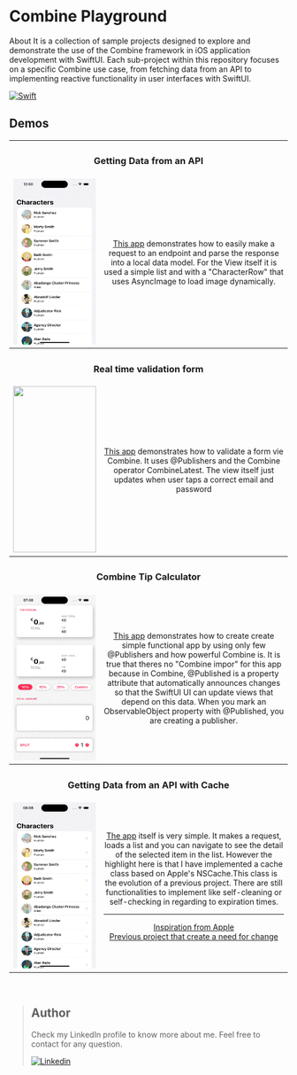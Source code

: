 # Combine Playground
About It is a collection of sample projects designed to explore and demonstrate the use of the Combine framework in iOS application development with SwiftUI. Each sub-project within this repository focuses on a specific Combine use case, from fetching data from an API to implementing reactive functionality in user interfaces with SwiftUI.

[![Swift](https://img.shields.io/badge/swift-%23FA7343.svg?style=for-the-badge&logo=swift&logoColor=white)](https://swift.org/)




## Demos

<table>
    <tr>
        <th colspan="2"><h3><bold>Getting Data from an API</bold></h3></th>
    </tr>
    <tr>
        <td><img src="https://github.com/rodri2d2/Combine-Playground/blob/main/CombineAPIRequestData/DEMO/DEMO.gif" width="150" height="300" /></td>
        <td style="text-align:center;">
             <a href="https://github.com/rodri2d2/Combine-Playground/tree/main/CombineAPIRequestData">This app</a> demonstrates how to easily make a request to an endpoint and parse the response into a local data model. For the View itself it is used a simple list and with a "CharacterRow" that uses AsyncImage to load image dynamically.
        </td>
    </tr>
        <tr>
        <th colspan="2"><h3><bold>Real time validation form</bold></h3></th>
    </tr>
    <tr>
        <td><img src="https://github.com/rodri2d2/Combine-Playground/blob/main/FormValidation/DEMO/DEMO.gif" width="150" height="300" /></td>
        <td style="text-align:center;">
             <a href="https://github.com/rodri2d2/Combine-Playground/tree/main/FormValidationa">This app</a> demonstrates how to validate a form vie Combine. It uses @Publishers and the Combine operator <bold>CombineLatest</bold>. The view itself just updates when user taps a correct email and password
        </td>
    </tr>
        </tr>
        <tr>
        <th colspan="2"><h3><bold>Combine Tip Calculator</bold></h3></th>
    </tr>
    <tr>
        <td><img src="https://github.com/rodri2d2/Combine-Playground/blob/main/CombineTipCalulator/DEMO/DMEO.gif" width="150" height="300" /></td>
        <td style="text-align:center;">
             <a href="https://github.com/rodri2d2/Combine-Playground/tree/main/CombineTipCalulator">This app</a> demonstrates how to create create simple functional app by using only few <bold>@Publishers</bold> and how powerful Combine is. It is true that theres no "Combine impor" for this app because in Combine, @Published is a property attribute that automatically announces changes so that the SwiftUI UI can update views that depend on this data. When you mark an ObservableObject property with @Published, you are creating a publisher.
        </td>
    </tr>
        </tr>
        </tr>
        <tr>
        <th colspan="2"><h3><bold>Getting Data from an API with Cache</bold></h3></th>
    </tr>
    <tr>
        <td><img src="https://github.com/rodri2d2/Combine-Playground/blob/main/CombineCacheAPICalls/DEMO/DEMO.gif" width="150" height="300" /></td>
        <td style="text-align:center;">
             <a href="https://github.com/rodri2d2/Combine-Playground/tree/main/CombineCacheAPICalls/CombineCacheAPICalls">The app</a>
              itself is very simple. It makes a request, loads a list and you can navigate to see the detail of the selected item in the list. However the highlight here is that I have implemented a cache class based on Apple's NSCache.This class is the evolution of a previous project. There are still functionalities to implement like self-cleaning or self-checking in regarding to expiration times. </br> <hr>
              <a href="https://developer.apple.com/tutorials/app-dev-training/caching-network-data">Inspiration from Apple</a></br> <a href="https://github.com/rodri2d2/RickAndMortyApp/blob/main/RickAndMortyApp/RickAndMortyApp/DataManagers/Services/ImageLocallFileManager.swift">Previous project that create a need for change</a>
        </td>
    </tr>
</table>


<br>


> ## Author
>Check my LinkedIn profile to know more about me. Feel free to contact for any question. 
>
>[![Linkedin](https://img.shields.io/badge/linkedin-%230077B5.svg?style=for-the-badge&logo=linkedin&logoColor=white)](https://www.linkedin.com/in/rodricandido)